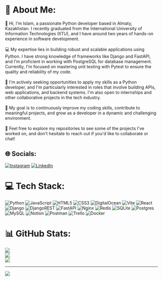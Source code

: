 # 💫 About Me:
👋 Hi, I'm Islam, a passionate Python developer based in Almaty, Kazakhstan. I recently graduated from the International University of Information Technologies (IITU), and I have around two years of hands-on experience in software development.<br><br>💻 My expertise lies in building robust and scalable applications using Python. I have strong knowledge of frameworks like Django and FastAPI, and I'm proficient in working with PostgreSQL for database management. Currently, I'm focused on mastering unit testing with Pytest to ensure the quality and reliability of my code.<br><br>🚀 I'm actively seeking opportunities to apply my skills as a Python developer, and I'm particularly interested in roles that involve building APIs, web applications, and backend systems. I'm also open to internships and other collaborative projects in the tech industry.<br><br>🎯 My goal is to continuously improve my coding skills, contribute to meaningful projects, and grow as a developer in a dynamic and challenging environment.<br><br>🔗 Feel free to explore my repositories to see some of the projects I've worked on, and don't hesitate to reach out if you'd like to collaborate or chat!


## 🌐 Socials:
[![Instagram](https://img.shields.io/badge/Instagram-%23E4405F.svg?logo=Instagram&logoColor=white)](https://instagram.com/iotegaliyev) [![LinkedIn](https://img.shields.io/badge/LinkedIn-%230077B5.svg?logo=linkedin&logoColor=white)](https://linkedin.com/in/iotegaliyev) 

# 💻 Tech Stack:
![Python](https://img.shields.io/badge/python-3670A0?style=for-the-badge&logo=python&logoColor=ffdd54) ![JavaScript](https://img.shields.io/badge/javascript-%23323330.svg?style=for-the-badge&logo=javascript&logoColor=%23F7DF1E) ![HTML5](https://img.shields.io/badge/html5-%23E34F26.svg?style=for-the-badge&logo=html5&logoColor=white) ![CSS3](https://img.shields.io/badge/css3-%231572B6.svg?style=for-the-badge&logo=css3&logoColor=white) ![DigitalOcean](https://img.shields.io/badge/DigitalOcean-%230167ff.svg?style=for-the-badge&logo=digitalOcean&logoColor=white) ![Vite](https://img.shields.io/badge/vite-%23646CFF.svg?style=for-the-badge&logo=vite&logoColor=white) ![React](https://img.shields.io/badge/react-%2320232a.svg?style=for-the-badge&logo=react&logoColor=%2361DAFB) ![Django](https://img.shields.io/badge/django-%23092E20.svg?style=for-the-badge&logo=django&logoColor=white) ![DjangoREST](https://img.shields.io/badge/DJANGO-REST-ff1709?style=for-the-badge&logo=django&logoColor=white&color=ff1709&labelColor=gray) ![FastAPI](https://img.shields.io/badge/FastAPI-005571?style=for-the-badge&logo=fastapi) ![Nginx](https://img.shields.io/badge/nginx-%23009639.svg?style=for-the-badge&logo=nginx&logoColor=white) ![Redis](https://img.shields.io/badge/redis-%23DD0031.svg?style=for-the-badge&logo=redis&logoColor=white) ![SQLite](https://img.shields.io/badge/sqlite-%2307405e.svg?style=for-the-badge&logo=sqlite&logoColor=white) ![Postgres](https://img.shields.io/badge/postgres-%23316192.svg?style=for-the-badge&logo=postgresql&logoColor=white) ![MySQL](https://img.shields.io/badge/mysql-4479A1.svg?style=for-the-badge&logo=mysql&logoColor=white) ![Notion](https://img.shields.io/badge/Notion-%23000000.svg?style=for-the-badge&logo=notion&logoColor=white) ![Postman](https://img.shields.io/badge/Postman-FF6C37?style=for-the-badge&logo=postman&logoColor=white) ![Trello](https://img.shields.io/badge/Trello-%23026AA7.svg?style=for-the-badge&logo=Trello&logoColor=white) ![Docker](https://img.shields.io/badge/docker-%230db7ed.svg?style=for-the-badge&logo=docker&logoColor=white)
# 📊 GitHub Stats:
![](https://github-readme-stats.vercel.app/api?username=iotegaliyev&theme=dark&hide_border=false&include_all_commits=false&count_private=false)<br/>
![](https://github-readme-streak-stats.herokuapp.com/?user=iotegaliyev&theme=dark&hide_border=false)<br/>
![](https://github-readme-stats.vercel.app/api/top-langs/?username=iotegaliyev&theme=dark&hide_border=false&include_all_commits=false&count_private=false&layout=compact)

---
[![](https://visitcount.itsvg.in/api?id=iotegaliyev&icon=0&color=0)](https://visitcount.itsvg.in)

<!-- Proudly created with GPRM ( https://gprm.itsvg.in ) -->
